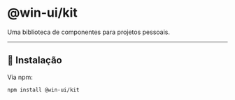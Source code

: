 # @win-ui/kit

Uma biblioteca de componentes para projetos pessoais.

---

## 🚀 Instalação

Via npm:
```bash
npm install @win-ui/kit
```